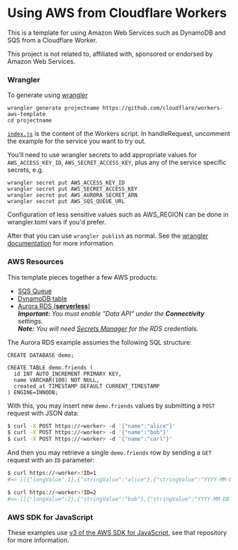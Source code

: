 # Using AWS from Cloudflare Workers

This is a template for using Amazon Web Services such as DynamoDB and SQS from a Cloudflare Worker.

This project is not related to, affiliated with, sponsored or endorsed by Amazon Web Services.

### Wrangler

To generate using [wrangler](https://github.com/cloudflare/wrangler)

```
wrangler generate projectname https://github.com/cloudflare/workers-aws-template
cd projectname
```

[`index.js`](https://github.com/cloudflare/workers-aws-template/blob/master/index.js) is the content of the Workers script. In handleRequest, uncomment the example for the service you want to try out.

You'll need to use wrangler secrets to add appropriate values for `AWS_ACCESS_KEY_ID`, `AWS_SECRET_ACCESS_KEY`, plus any of the service specific secrets, e.g.

```
wrangler secret put AWS_ACCESS_KEY_ID
wrangler secret put AWS_SECRET_ACCESS_KEY
wrangler secret put AWS_AURORA_SECRET_ARN
wrangler secret put AWS_SQS_QUEUE_URL
```

Configuration of less sensitive values such as AWS_REGION can be done in wrangler.toml vars if you'd prefer.

After that you can use `wrangler publish` as normal. See the [wrangler documentation](https://developers.cloudflare.com/workers/cli-wrangler) for more information.

### AWS Resources

This template pieces together a few AWS products:

* [SQS Queue](https://console.aws.amazon.com/sqs/v2/home?region=us-west-2#/create-queue)
* [DynamoDB table](https://console.aws.amazon.com/dynamodb/home?region=us-west-2#create-table:)
* [Aurora RDS (**serverless**)](https://console.aws.amazon.com/rds/home?region=us-west-2#launch-dbinstance:gdb=false;s3-import=false)<br>_**Important:** You must enable "Data API" under the **Connectivity** settings._<br>_**Note:** You will need [Secrets Manager](https://us-west-2.console.aws.amazon.com/secretsmanager/home) for the RDS credentials._

The Aurora RDS example assumes the following SQL structure:

```mysql
CREATE DATABASE demo;

CREATE TABLE demo.friends (
  id INT AUTO_INCREMENT PRIMARY KEY,
  name VARCHAR(100) NOT NULL,
  created_at TIMESTAMP DEFAULT CURRENT_TIMESTAMP
) ENGINE=INNODB;
```

With this, you may insert new `demo.friends` values by submitting a `POST` request with JSON data:

```sh
$ curl -X POST https://<worker> -d '{"name":"alice"}'
$ curl -X POST https://<worker> -d '{"name":"bob"}'
$ curl -X POST https://<worker> -d '{"name":"carl"}'
```

And then you may retrieve a single `demo.friends` row by sending a `GET` request with an `ID` parameter:

```sh
$ curl https://<worker>?ID=1
#=> [[{"longValue":1},{"stringValue":"alice"},{"stringValue":"YYYY-MM-DD HH:mm:ss"}]]

$ curl https://<worker>?ID=2
#=> [[{"longValue":2},{"stringValue":"bob"},{"stringValue":"YYYY-MM-DD HH:mm:ss"}]]
```

### AWS SDK for JavaScript

These examples use [v3 of the AWS SDK for JavaScript](https://github.com/aws/aws-sdk-js-v3), see that repository for more information.
